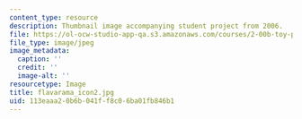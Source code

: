 ```yaml
---
content_type: resource
description: Thumbnail image accompanying student project from 2006.
file: https://ol-ocw-studio-app-qa.s3.amazonaws.com/courses/2-00b-toy-product-design-spring-2008/113eaaa20b6b041ff8c06ba01fb846b1_flavarama_icon2.jpg
file_type: image/jpeg
image_metadata:
  caption: ''
  credit: ''
  image-alt: ''
resourcetype: Image
title: flavarama_icon2.jpg
uid: 113eaaa2-0b6b-041f-f8c0-6ba01fb846b1
---
```

